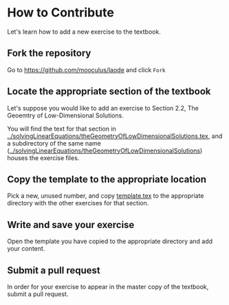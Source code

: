 # How to Contribute

Let's learn how to add a new exercise to the textbook.

## Fork the repository

Go to https://github.com/mooculus/laode and click `Fork`

## Locate the appropriate section of the textbook

Let's suppose you would like to add an exercise to Section 2.2, The
Geoemtry of Low-Dimensional Solutions.

You will find the text for that section in [../solvingLinearEquations/theGeometryOfLowDimensionalSolutions.tex](../solvingLinearEquations/theGeometryOfLowDimensionalSolutions.tex), and a subdirectory of the same name ([../solvingLinearEquations/theGeometryOfLowDimensionalSolutions](../solvingLinearEquations/theGeometryOfLowDimensionalSolutions)) houses the exercise files.

## Copy the template to the appropriate location

Pick a new, unused number, and copy [template.tex](template.tex) to
the appropriate directory with the other exercises for that section.

## Write and save your exercise

Open the template you have copied to the appropriate directory and add
your content.

## Submit a pull request

In order for your exercise to appear in the master copy of the
textbook, submit a pull request.
